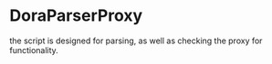 # DoraParserProxy
the script is designed for parsing, as well as checking the proxy for functionality.
